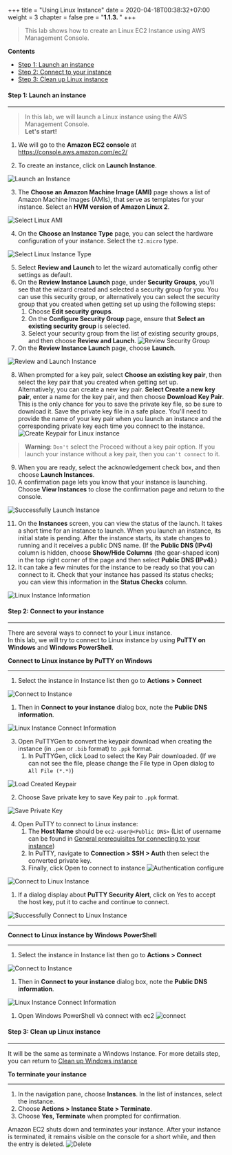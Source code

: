 +++
title = "Using Linux Instance"
date = 2020-04-18T00:38:32+07:00
weight = 3
chapter = false
pre = "<b>1.1.3. </b>"
+++

> This lab shows how to create an Linux EC2 Instance using AWS Management Console.  

**Contents**
- [Step 1: Launch an instance](#step-1-launch-an-instance)
- [Step 2: Connect to your instance](#step-2-connect-to-your-instance)
- [Step 3: Clean up Linux instance](#step-3-clean-up-linux-instance)

#### Step 1: Launch an instance

---

> In this lab, we will launch a Linux instance using the AWS Management Console.  
> **Let's start!**

1. We will go to the **Amazon EC2 console** at https://console.aws.amazon.com/ec2/

2. To create an instance, click on **Launch Instance**.

![Launch an Instance](/images/1/2-2-launch-instance.png?width=90pc)

3. The **Choose an Amazon Machine Image (AMI)** page shows a list of Amazon Machine Images (AMIs), that serve as templates for your instance. Select an **HVM version of Amazon Linux 2**. 

![Select Linux AMI](/images/1/2-23-select-linux-ami.png?width=90pc)

4. On the **Choose an Instance Type** page, you can select the hardware configuration of your instance. Select the ```t2.micro``` type.

![Select Linux Instance Type](/images/1/2-24-select-instance-type-linux.png?width=90pc)

5. Select **Review and Launch** to let the wizard automatically config other settings as default.
6. On the **Review Instance Launch** page, under **Security Groups**, you'll see that the wizard created and selected a security group for you. You can use this security group, or alternatively you can select the security group that you created when getting set up using the following steps:
   1. Choose **Edit security groups**.
   2. On the **Configure Security Group** page, ensure that **Select an existing security group** is selected.
   3. Select your security group from the list of existing security groups, and then choose **Review and Launch**.
![Review Security Group](/images/1/2-25-review-security-group.png?width=90pc)
7. On the **Review Instance Launch** page, choose **Launch**.

![Review and Launch Instance](/images/1/2-26-review-linux-instance-config.png?width=90pc)

8. When prompted for a key pair, select **Choose an existing key pair**, then select the key pair that you created when getting set up.  
Alternatively, you can create a new key pair. **Select Create a new key pair**, enter a name for the key pair, and then choose **Download Key Pair**. This is the only chance for you to save the private key file, so be sure to download it. Save the private key file in a safe place. You'll need to provide the name of your key pair when you launch an instance and the corresponding private key each time you connect to the instance.
![Create Keypair for Linux instance](/images/1/2-27-create-linux-instance-keypair.png?width=90pc)
> **Warning**: 
> ```Don't``` select the Proceed without a key pair option. If you launch your instance without a key pair, then you ```can't connect``` to it.

9. When you are ready, select the acknowledgement check box, and then choose **Launch Instances**.
10.  A confirmation page lets you know that your instance is launching. Choose **View Instances** to close the confirmation page and return to the console.

![Successfully Launch Instance](/images/1/2-28-launch-linux-success.png?width=90pc)

11.  On the **Instances** screen, you can view the status of the launch. It takes a short time for an instance to launch. When you launch an instance, its initial state is pending. After the instance starts, its state changes to running and it receives a public DNS name. (If the **Public DNS (IPv4)** column is hidden, choose **Show/Hide Columns** (the gear-shaped icon) in the top right corner of the page and then select **Public DNS (IPv4)**.)
12.  It can take a few minutes for the instance to be ready so that you can connect to it. Check that your instance has passed its status checks; you can view this information in the **Status Checks** column.

![Linux Instance Information](/images/1/2-29-linux-instance-info.png?width=90pc)

#### Step 2: Connect to your instance

---

There are several ways to connect to your Linux instance.  
In this lab, we will try to connect to Linux instance by using **PuTTY on Windows** and **Windows PowerShell**.

**Connect to Linux instance by PuTTY on Windows**

---

1. Select the instance in Instance list then go to **Actions > Connect** 

![Connect to Instance](/images/1/2-30-connect-linux-instance.png?width=90pc)

1. Then in **Connect to your instance** dialog box, note the **Public DNS information**.

![Linux Instance Connect Information](/images/1/2-31-get-linux-instance-public-dns.png?width=90pc)

3. Open PuTTYGen to convert the keypair download when creating the instance (in ```.pem``` or ```.bib``` format) to ```.ppk``` format.
   1. In PuTTYGen, click Load to select the Key Pair downloaded. (If we can not see the file, please change the File type in Open dialog to ```All File (*.*)```)

![Load Created Keypair](/images/1/2-32-load-linux-keypair.png?width=50pc)

   2. Choose Save private key to save Key pair to ```.ppk``` format.

![Save Private Key](/images/1/2-33-save-linux-private-key.png?width=50pc)

4. Open PuTTY to connect to Linux instance:
   1. The **Host Name** should be ```ec2-user@<Public DNS>``` (List of username can be found in [General prerequisites for connecting to your instance](https://docs.aws.amazon.com/AWSEC2/latest/UserGuide/connection-prereqs.html))
   2. In PuTTY, navigate to **Connection > SSH > Auth** then select the converted private key.
   3. Finally, click Open to connect to instance
![Authentication configure](/images/1/2-34-athentication-configure.png?width=50pc)

![Connect to Linux Instance](/images/1/2-35-connecting-to-linux-instance.png?width=50pc)

1. If a dialog display about **PuTTY Security Alert**, click on Yes to accept the host key, put it to cache and continue to connect.

![Successfully Connect to Linux Instance](/images/1/2-36-successfully-ssh-linux-instance.png?width=50pc)

---
**Connect to Linux instance by Windows PowerShell**

---

1. Select the instance in Instance list then go to **Actions > Connect** 

![Connect to Instance](/images/1/2-30-connect-linux-instance.png?width=90pc)

1. Then in **Connect to your instance** dialog box, note the **Public DNS information**.

![Linux Instance Connect Information](/images/1/2-31-get-linux-instance-public-dns.png?width=90pc)

1. Open Windows PowerShell và connect with ec2
![connect](/images/1/2-37-connect-with-powershell.png?width=90pc)
#### Step 3: Clean up Linux instance

---

It will be the same as terminate a Windows Instance. For more details step, you can return to [Clean up Windows instance](../2-working-with-windows-instance/#step-3-clean-up-windows-instance)

**To terminate your instance**

---

1. In the navigation pane, choose **Instances**. In the list of instances, select the instance.
2. Choose **Actions > Instance State > Terminate**.
3. Choose **Yes, Terminate** when prompted for confirmation.

Amazon EC2 shuts down and terminates your instance. After your instance is terminated, it remains visible on the console for a short while, and then the entry is deleted.
![Delete](/images/1/2-38-delete-ec2.png?width=90pc)